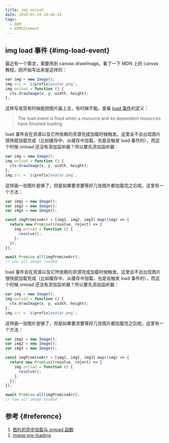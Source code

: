```yaml
---
title: img onload
date: 2019-03-10 18:46:14
tags:
  - DOM
  - HTMLElement
---
```


## img load 事件 {#img-load-event}

最近有一个需求，需要用到 canvas drawImage。看了一下 MDN 上的 canvas 教程，刚开始写出来是这样的：

```javascript
var img = new Image();
img.src = `${prefix}avatar.png`;
img.onload = function () {
  ctx.drawImage(x, y, width, height);
};
```

这样写发现有时候能把图片画上去，有时候不能。查看 [load 事件](https://developer.mozilla.org/en-US/docs/Web/Events/load)的定义：

> The load event is fired when a resource and its dependent resources have finished loading.

load 事件会在资源以及它所依赖的资源完成加载时候触发。这里会不会出现图片很快就加载完成（比如缓存中，从缓存中加载，也是会触发 load 事件的），而这个时候 onload 还没有添加监听器？所以要先添加监听器：

```javascript
var img = new Image();
img.onload = function () {
  ctx.drawImage(x, y, width, height);
};
img.src = `${prefix}avatar.png`;
```

这样画一张图片是够了，但是如果要求要等好几张图片都加载完之后呢。这里有一个方法：

```javascript
var img1 = new Image();
var img2 = new Image();
var img3 = new Image();

const imgPromiseArr = [img1, img2, img3].map((img) => {
  return new Promise((resolve, reject) => {
    img.onload = function () {
      resolve();
    };
  });
});

await Promise.all(imgPromiseArr);
// now all image loaded
```

load 事件会在资源以及它所依赖的资源完成加载时候触发。这里会不会出现图片很快就加载完成（比如缓存中，从缓存中加载，也是会触发 load 事件的），而这个时候 onload 还没有添加监听器？所以要先添加监听器：

```javascript
var img = new Image();
img.onload = function () {
  ctx.drawImage(x, y, width, height);
};
img.src = `${prefix}avatar.png`;
```

这样画一张图片是够了，但是如果要求要等好几张图片都加载完之后呢。这里有一个方法：

```javascript
var img1 = new Image();
var img2 = new Image();
var img3 = new Image();

const imgPromiseArr = [img1, img2, img3].map((img) => {
  return new Promise((resolve, reject) => {
    img.onload = function () {
      resolve();
    };
  });
});

await Promise.all(imgPromiseArr);
// now all image loaded
```

## 参考 {#reference}

1. [图片的异步加载与 onload 函数](https://www.jianshu.com/p/d3a02ffe94b6)
2. [image pre-loading](https://www.google.com/search?q=image+pre-loading&oq=image+pre-loading)
